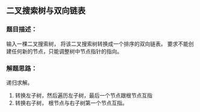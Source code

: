 ## 二叉搜索树与双向链表

### 题目描述：
输入一棵二叉搜索树， 将该二叉搜索树转换成一个排序的双向链表。 要求不能创建任何新的节点，只能调整树中节点指针的指向。 

### 解题思路： 
递归求解。 
1. 转换左子树，然后遍历左子树，最后一个节点跟根节点互指
2. 转换右子树， 根节点与右子树第一个节点互指。 
